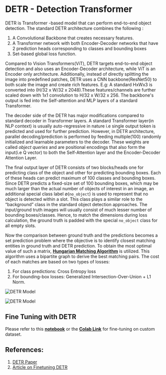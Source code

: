 # DETR - Detection Transformer
DETR is Transformer -based model that can perform end-to-end object detection. The standard DETR architecture combines the following :

1. A Convolutional Backbone that creates necessary features.
2. A Transformer network with both Encoder-Decoder networks that have 2 prediction heads corresponding to classes and bounding boxes
3. Set-based global loss function.

Compared to Vision Transformers(ViT), DETR targets end-to-end object detection and also uses an Encoder-Decoder architecture, while ViT is an Encoder only architecture. Additionally, instead of directly splitting the image into predefined patches, DETR uses a CNN backbone(ResNet50) to both scale the image and create rich features. E.g: A standard HxWx3 is converted into (H/32 x W/32 x 2048).These features/channels are further scaled down with 1x1 convolution to H/32 x W/32 x 256. The backbone's output is fed into the Self-attention and MLP layers of a standard Transformer. 

The decoder side of the DETR has major modifications compared to standard decoder in Transformer layers. A standard Transformer layer(in NLP context) is usually auto-regressive in nature i.e single output token is predicted and used for further prediction. However, in DETR architecture, parallel decoding/prediction is performed by feeding multiple(100) randomly initialized and learnable parameters to the decoder. These weights are called *object queries* and are positional encodings that also form the input(i.e Q vector) to both the Self-Attention layer and the Encoder-Decoder Attention Layer.  

The final output layer of DETR consists of two blocks/heads one for predicting class of the object and other for predicting bounding boxes. Each of these heads can predict maximum of 100 classes and bounding boxes. Since DETR predicts a fixed-size set of 100 bounding boxes, which may be much larger than the actual number of objects of interest in an image, an additional special class label ∅(`no_object`) is used to represent that no object is detected within a slot. This class plays a similar role to the “background” class in the standard object detection approaches. The input/ground truth images will usually consist of much lesser number of bounding boxes/classes. Hence, to match the dimensions during loss calculation, the ground truth is padded with the special `no_object` class for all empty slots. 

Now the comparison between ground truth and the predictions becomes a set prediction problem where the objective is to identify closest matching entities in ground truth and DETR prediction. To obtain the most optimal value of such a matrix, **[Hungarian Matching Algorithm](https://en.wikipedia.org/wiki/Hungarian_algorithm)** is utilized. This algorithm uses a bipartite graph to derive the best matching pairs. The cost of each matches are based on two types of losses: 

1. For class predictions: Cross Entropy loss  
2. For bounding-box losses: Generalized Intersection-Over-Union  + L1 Norm.

![DETR Model]()

![DETR Model]()

## Fine Tuning with DETR

Please refer to this **[notebook](https://github.com/rajy4683/EVA6/blob/master/EVA6S12/EVA6_S12_STN.ipynb)** or the  **[Colab Link](https://colab.research.google.com/drive/1eyJ7F6tvvRjh9uu8kUzi67CB2HMHHHnC?usp=sharing)**  for fine-tuning on custom dataset.



## References:

1. [DETR Paper](https://arxiv.org/abs/2005.12872)
2. [Article on Finetuning DETR](https://opensourcelibs.com/lib/finetune-detr)

